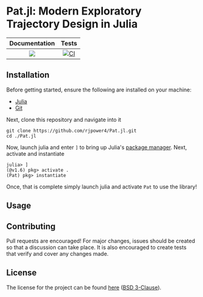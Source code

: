 # Pat.jl: Modern Exploratory Trajectory Design in Julia

| **Documentation**   |  **Tests**     |
|:--------:|:-------------------:|
|[![](https://img.shields.io/badge/docs-latest-blue.svg)](https://rjpower4.github.io/Pat.jl/dev/) | [![CI](https://github.com/rjpower4/Pat.jl/actions/workflows/ci.yml/badge.svg?branch=main)](https://github.com/rjpower4/Pat.jl/actions/workflows/ci.yml) |

## Installation

Before getting started, ensure the following are installed on your
machine:

- [Julia](https://julialang.org/downloads/)
- [Git](https://git-scm.com/book/en/v2/Getting-Started-Installing-Git)

Next, clone this repository and navigate into it

```
git clone https://github.com/rjpower4/Pat.jl.git
cd ./Pat.jl
```

Now, launch julia and enter `]` to bring up Julia's
[package manager](https://docs.julialang.org/en/v1/stdlib/Pkg/1).
Next, activate and instantiate

```
julia> ]
(@v1.6) pkg> activate .
(Pat) pkg> instantiate
```
Once, that is complete simply launch julia and activate `Pat` to use the library!

## Usage

## Contributing

Pull requests are encouraged! For major changes, issues should be
created so that a discussion can take place.
It is also encouraged to create tests that verify and cover any
changes made.

## License

The license for the project can be found
[here](https://github.com/rjpower4/Pat.jl/blob/main/LICENSE)
([BSD 3-Clause](https://choosealicense.com/licenses/bsd-3-clause/)).
